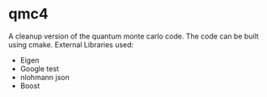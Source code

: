 # qmc4
A cleanup version of the quantum monte carlo code.
The code can be built using cmake. 
External Libraries used: 
- Eigen
- Google test
- nlohmann json
- Boost
